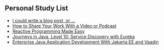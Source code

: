 ## Personal Study List
<!-- BLOG-POST-LIST:START -->
- [I could write a blog post, or …](https://foojay.io/today/i-could-write-a-blog-post-or/)
- [How to Share Your Work With a Video or Podcast](https://foojay.io/today/how-to-share-your-work-with-a-video-or-podcast/)
- [Reactive Programming Made Easy](https://foojay.io/today/reactive-programming-made-easy/)
- [Journeys in Java, Level 10: Service Discovery with Eureka](https://foojay.io/today/journeys-in-java-level-10-service-discovery-with-eureka/)
- [Enterprise Java Application Development With Jakarta EE and Vaadin](https://foojay.io/today/enterprise-java-application-development-with-jakarta-ee-and-vaadin/)
<!-- BLOG-POST-LIST:END -->  
